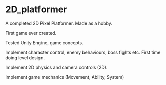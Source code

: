 # 2D_platformer
A completed 2D Pixel Platformer. Made as a hobby.

First game ever created.


Tested Unity Engine, game concepts.

Implement character control, enemy behaviours, boss fights etc.
First time doing level design.

Implement 2D physics and camera controls (2D).

Implement game mechanics (Movement, Ability, System)

